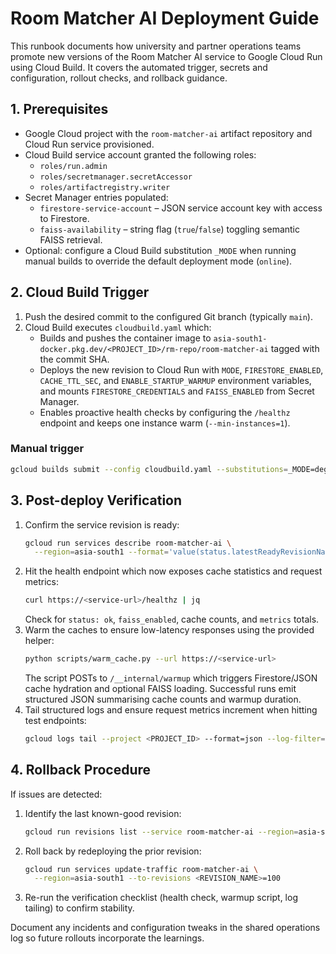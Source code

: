# Room Matcher AI Deployment Guide

This runbook documents how university and partner operations teams promote new
versions of the Room Matcher AI service to Google Cloud Run using Cloud Build.
It covers the automated trigger, secrets and configuration, rollout checks, and
rollback guidance.

## 1. Prerequisites

- Google Cloud project with the `room-matcher-ai` artifact repository and Cloud
  Run service provisioned.
- Cloud Build service account granted the following roles:
  - `roles/run.admin`
  - `roles/secretmanager.secretAccessor`
  - `roles/artifactregistry.writer`
- Secret Manager entries populated:
  - `firestore-service-account` – JSON service account key with access to
    Firestore.
  - `faiss-availability` – string flag (`true`/`false`) toggling semantic FAISS
    retrieval.
- Optional: configure a Cloud Build substitution `_MODE` when running manual
  builds to override the default deployment mode (`online`).

## 2. Cloud Build Trigger

1. Push the desired commit to the configured Git branch (typically `main`).
2. Cloud Build executes `cloudbuild.yaml` which:
   - Builds and pushes the container image to
     `asia-south1-docker.pkg.dev/<PROJECT_ID>/rm-repo/room-matcher-ai` tagged
     with the commit SHA.
   - Deploys the new revision to Cloud Run with
     `MODE`, `FIRESTORE_ENABLED`, `CACHE_TTL_SEC`, and `ENABLE_STARTUP_WARMUP`
     environment variables, and mounts `FIRESTORE_CREDENTIALS` and
     `FAISS_ENABLED` from Secret Manager.
   - Enables proactive health checks by configuring the `/healthz` endpoint and
     keeps one instance warm (`--min-instances=1`).

### Manual trigger

```bash
gcloud builds submit --config cloudbuild.yaml --substitutions=_MODE=degraded
```

## 3. Post-deploy Verification

1. Confirm the service revision is ready:
   ```bash
   gcloud run services describe room-matcher-ai \
     --region=asia-south1 --format='value(status.latestReadyRevisionName)'
   ```
2. Hit the health endpoint which now exposes cache statistics and request
   metrics:
   ```bash
   curl https://<service-url>/healthz | jq
   ```
   Check for `status: ok`, `faiss_enabled`, cache counts, and `metrics` totals.
3. Warm the caches to ensure low-latency responses using the provided helper:
   ```bash
   python scripts/warm_cache.py --url https://<service-url>
   ```
   The script POSTs to `/__internal/warmup` which triggers Firestore/JSON cache
   hydration and optional FAISS loading. Successful runs emit structured JSON
   summarising cache counts and warmup duration.
4. Tail structured logs and ensure request metrics increment when hitting test
   endpoints:
   ```bash
   gcloud logs tail --project <PROJECT_ID> --format=json --log-filter='resource.type="cloud_run_revision"'
   ```

## 4. Rollback Procedure

If issues are detected:

1. Identify the last known-good revision:
   ```bash
   gcloud run revisions list --service room-matcher-ai --region=asia-south1
   ```
2. Roll back by redeploying the prior revision:
   ```bash
   gcloud run services update-traffic room-matcher-ai \
     --region=asia-south1 --to-revisions <REVISION_NAME>=100
   ```
3. Re-run the verification checklist (health check, warmup script, log tailing)
   to confirm stability.

Document any incidents and configuration tweaks in the shared operations log so
future rollouts incorporate the learnings.
